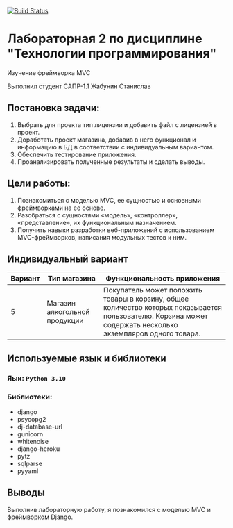[![Build Status](https://app.travis-ci.com/kpdvstu/PTLab2.svg?branch=master)](https://app.travis-ci.com/kpdvstu/PTLab2)
# Лабораторная 2 по дисциплине "Технологии программирования"
Изучение фреймворка MVC

Выполнил студент САПР-1.1 Жабунин Станислав

## Постановка задачи:

1. Выбрать для проекта тип лицензии и добавить файл с лицензией в проект.
2. Доработать проект магазина, добавив в него функционал и информацию в БД в соответствии с индивидуальным вариантом.
3. Обеспечить тестирование приложения.
4. Проанализировать полученные результаты и сделать выводы.

## Цели работы:
1. Познакомиться c моделью MVC, ее сущностью и основными фреймворками на ее основе.
2. Разобраться с сущностями «модель», «контроллер», «представление», их функциональным
назначением.
3. Получить навыки разработки веб-приложений с использованием MVC-фреймворков, написания
модульных тестов к ним.


## Индивидуальный вариант
| Вариант | Тип магазина                  | Функциональность приложения                                                                                                                                  |
|---------|-------------------------------|--------------------------------------------------------------------------------------------------------------------------------------------------------------|
| 5       | Магазин алкогольной продукции | Покупатель может положить товары в корзину, общее количество которых показывается пользователю. Корзина может содержать несколько экземпляров одного товара. |
## Используемые язык и библиотеки
### Яык: `Python 3.10`
### Библиотеки:
- django
- psycopg2
- dj-database-url
- gunicorn
- whitenoise
- django-heroku
- pytz
- sqlparse
- pyyaml


## Выводы
Выполнив лабораторную работу, я познакомился с моделью MVC и фреймворком Django.